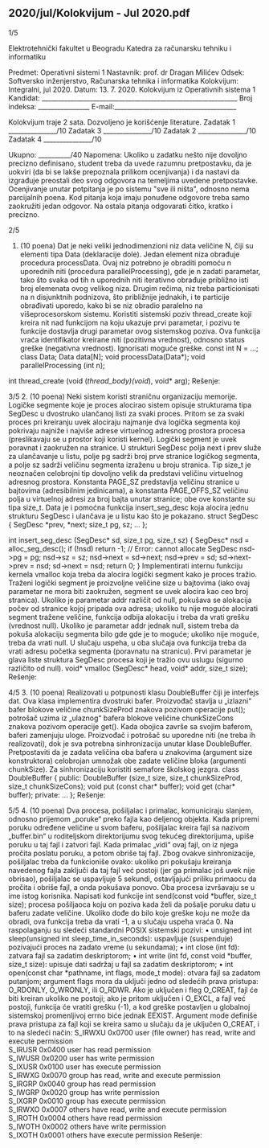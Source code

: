 2020/jul/Kolokvijum - Jul 2020.pdf
--------------------------------------------------------------------------------


1/5 
 
Elektrotehnički fakultet u Beogradu 
Katedra za računarsku tehniku i informatiku 
 
Predmet: Operativni sistemi 1 
Nastavnik: prof. dr Dragan Milićev 
Odsek: Softversko inženjerstvo, Računarska tehnika i informatika 
Kolokvijum: Integralni, jul 2020. 
Datum: 13. 7. 2020. 
Kolokvijum iz Operativnih sistema 1 
Kandidat: _____________________________________________________________ 
Broj indeksa: ________________  E-mail:______________________________________ 
 
Kolokvijum traje 2 sata. Dozvoljeno je korišćenje literature. 
Zadatak 1 _______________/10   Zadatak 3 _______________/10 
Zadatak 2 _______________/10   Zadatak 4 _______________/10 
 
Ukupno: __________/40 
Napomena: Ukoliko u zadatku nešto nije dovoljno precizno definisano, student treba da 
uvede razumnu pretpostavku, da je uokviri (da bi se lakše prepoznala prilikom ocenjivanja) i 
da  nastavi  da  izgrađuje  preostali  deo  svog  odgovora  na  temeljima  uvedene  pretpostavke. 
Ocenjivanje unutar potpitanja je po sistemu "sve ili ništa", odnosno nema parcijalnih poena. 
Kod pitanja koja imaju ponuđene odgovore treba samo zaokružiti jedan odgovor. Na ostala 
pitanja odgovarati čitko, kratko i precizno. 
 

2/5 
1. (10 poena) 
Dat je neki veliki jednodimenzioni niz data veličine N, čiji su elementi tipa Data (deklaracije 
dole).  Jedan  element niza obrađuje procedura processData.  Ovaj  niz  potrebno  je  obraditi 
pomoću n uporednih  niti  (procedura parallelProcessing),  gde  je n zadati  parametar,  tako 
što  svaka  od  tih n uporednih  niti  iterativno  obrađuje  približno  isti  broj  elemenata  ovog 
velikog  niza.  Drugim  rečima,  niz  treba  particionisati  na n disjunktnih  podnizova,  što 
približnije jednakih, i te particije obrađivati uporedo, kako bi se niz obradio paralelno na 
višeprocesorskom sistemu. 
Koristiti  sistemski  poziv thread_create koji  kreira  nit  nad  funkcijom  na  koju  ukazuje  prvi 
parametar,  i  pozivu  te  funkcije  dostavlja  drugi  parametar  ovog  sistemskog  poziva.  Ova 
funkcija  vraća  identifikator  kreirane  niti  (pozitivna  vrednost),  odnosno  status  greške 
(negativna vrednost). Ignorisati moguće greške. 
const int N = ...; 
class Data; 
Data data[N]; 
void processData(Data*); 
void parallelProcessing (int n); 
 
int thread_create (void (*thread_body)(void*), void* arg); 
Rešenje: 

3/5 
2. (10 poena) 
Neki sistem  koristi  straničnu  organizaciju  memorije.  Logičke  segmente  koje je proces 
alocirao sistem opisuje strukturama tipa SegDesc u dvostruko ulančanoj listi za svaki proces. 
Pritom se za svaki proces pri kreiranju uvek alociraju najmanje dva logička segmenta koji 
pokrivaju najniže i najviše adrese virtuelnog adresnog prostora procesa  (preslikavaju  se  u 
prostor koji koristi kernel). Logički segment je uvek poravnat i zaokružen na stranice. U 
strukturi SegDesc polja next i prev služe za ulančavanje u listu, polje pg sadrži broj prve 
stranice logičkog segmenta, a polje sz sadrži veličinu segmenta izraženu u broju stranica. Tip 
size_t je neoznačen celobrojni tip dovoljno velik da predstavi veličinu virtuelnog adresnog 
prostora.   Konstanta PAGE_SZ predstavlja  veličinu  stranice  u  bajtovima  (adresibilnim 
jedinicama), a konstanta PAGE_OFFS_SZ veličinu polja u virtuelnoj adresi za broj bajta unutar 
stranice;  obe  ove  konstante  su  tipa size_t. Data je i pomoćna funkcija insert_seg_desc 
koja alocira jednu strukturu SegDesc i ulančava je u listu kao što je pokazano. 
struct SegDesc { 
  SegDesc *prev, *next; 
  size_t pg, sz; 
  ... 
}; 
 
int insert_seg_desc (SegDesc* sd, size_t pg, size_t sz) { 
  SegDesc* nsd = alloc_seg_desc(); 
  if (!nsd) return -1;  // Error: cannot allocate SegDesc 
  nsd->pg = pg; nsd->sz = sz; 
  nsd->next = sd->next; nsd->prev = sd; 
  sd->next->prev = nsd; sd->next = nsd; 
  return 0; 
} 
Implementirati internu funkciju kernela vmalloc koja treba da alocira logički segment kako je 
proces tražio. Traženi logički segment je proizvoljne veličine size u  bajtovima  (iako  ovaj 
parametar ne mora biti zaokružen, segment se uvek alocira kao ceo broj stranica). Ukoliko je 
parametar addr različit od null, pokušava se alokacija počev od stranice kojoj pripada ova 
adresa; ukoliko tu nije moguće alocirati segment tražene veličine, funkcija odbija alokaciju i 
treba da vrati grešku (vrednost null). Ukoliko je parametar addr jednak null, sistem treba da 
pokuša alokaciju segmenta bilo gde gde je to moguće; ukoliko nije moguće, treba da vrati 
null. U slučaju uspeha, u oba slučaja ova funkcija treba da vrati adresu početka segmenta 
(poravnatu na stranicu). Prvi parametar je glava liste struktura SegDesc procesa koji je tražio 
ovu uslugu (sigurno različito od null). 
void* vmalloc (SegDesc* head, void* addr, size_t size); 
Rešenje: 

4/5 
3. (10 poena) 
Realizovati u  potpunosti  klasu DoubleBuffer čiji je interfejs dat. Ova klasa implementira 
dvostruki bafer.  Proizvođač  stavlja  u  „izlazni“  bafer  blokove  veličine chunkSizeProd 
znakova  pozivom  operacije put();  potrošač  uzima  iz  „ulaznog“  bafera  blokove  veličine 
chunkSizeCons znakova pozivom operacije get().  Kada obojica završe sa svojim baferom, 
baferi zamenjuju uloge. Proizvođač i potrošač su uporedne niti (ne treba ih realizovati), dok je 
sva  potrebna  sinhronizacija  unutar  klase DoubleBuffer.  Pretpostaviti  da  je  zadata veličina 
oba  bafera  u  znakovima  (argument size konstruktora)  celobrojan  umnožak  obe  zadate 
veličine bloka (argumenti chunkSize). Za sinhronizaciju koristiti semafore školskog jezgra. 
class DoubleBuffer { 
public: 
  DoubleBuffer (size_t size, size_t chunkSizeProd, size_t chunkSizeCons); 
  void put (const char* buffer); 
  void get (char* buffer); 
private: 
  ... 
}; 
Rešenje: 
 

5/5 
4. (10 poena) 
Dva procesa, pošiljalac i primalac, komuniciraju slanjem, odnosno prijemom „poruke“ preko 
fajla kao deljenog objekta. Kada pripremi poruku određene veličine u svom baferu, pošiljalac 
kreira fajl sa nazivom „buffer.bin“ u roditeljskom direktorijumu svog tekućeg direktorijuma, 
upiše poruku u taj fajl i zatvori fajl. Kada primalac „vidi“ ovaj fajl, on iz njega pročita poslatu 
poruku, a potom obriše taj fajl. Zbog ovakve sinhronizacije, pošiljalac treba da funkcioniše 
ovako: ukoliko pri pokušaju kreiranja navedenog fajla zaključi da taj fajl već postoji (jer ga 
primalac  još  uvek  nije  obrisao),  pošiljalac  se  uspavljuje  5  sekundi,  ostavljajući  priliku 
primaocu da pročita i obriše fajl, a onda pokušava ponovo. Oba procesa izvršavaju se u ime 
istog korisnika. Napisati kod funkcije 
int send(const void *buffer, size_t size); 
procesa pošiljaoca koju on poziva kada želi da pošalje poruku datu u baferu zadate veličine. 
Ukoliko dođe do bilo koje greške koju ne može da obradi, ova funkcija treba da vrati -1, a u 
slučaju uspeha vraća 0. Na raspolaganju su sledeći standardni POSIX sistemski pozivi: 
• unsigned int sleep(unsigned int sleep_time_in_seconds): uspavljuje 
(suspenduje) pozivajući proces na zadato vreme (u sekundama); 
• int close (int fd):  zatvara fajl sa zadatim deskriptorom; 
• int write (int fd, const void *buffer, size_t size):  upisuje dati sadržaj u 
fajl sa zadatim deskriptorom; 
• int open(const char *pathname, int flags, mode_t mode): otvara fajl sa 
zadatom putanjom; argument flags mora da uključi jedno od sledećih prava pristupa: 
O_RDONLY, O_WRONLY, ili O_RDWR. Ako je uključen i fleg O_CREAT, fajl će biti kreiran 
ukoliko ne postoji; ako je pritom uključen i O_EXCL, a fajl već postoji, funkcija će vratiti 
grešku (-1), a kod greške postavljen u globalnoj sistemskoj promenljivoj errno biće jednak 
EEXIST. Argument mode definiše prava pristupa za fajl koji se kreira samo u slučaju da 
je uključen O_CREAT, i to na sledeći način: 
S_IRWXU 0x0700 user (file owner) has read, write and execute permission  
S_IRUSR 0x0400 user has read permission  
S_IWUSR 0x0200 user has write permission  
S_IXUSR 0x0100 user has execute permission  
S_IRWXG 0x0070 group has read, write and execute permission  
S_IRGRP 0x0040 group has read permission  
S_IWGRP 0x0020 group has write permission  
S_IXGRP 0x0010 group has execute permission  
S_IRWXO 0x0007 others have read, write and execute permission  
S_IROTH 0x0004 others have read permission  
S_IWOTH 0x0002 others have write permission  
S_IXOTH 0x0001 others have execute permission 
Rešenje: 
 